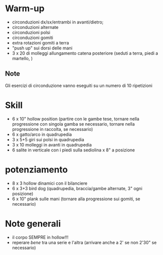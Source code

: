 # Warm-up

 * circonduzioni dx/sx/entrambi in avanti/dietro;
 * circonduzioni alternate
 * circonduzioni polsi
 * circonduzioni gomiti
 * extra rotazioni gomiti a terra
 * "push up" sui dorsi delle mani
 * 3 x 20 di molleggi allungamento catena posteriore (seduti a terra, piedi a martello, )

 ## Note

 Gli esercizi di circonduzione vanno eseguiti su un numero di 10 ripetizioni

# Skill

 * 6 x 10" hollow position (partire con le gambe tese, tornare nella progressione con singola gamba se necessario, tornare nella progressione in raccolta, se necessario)
 * 6 x gatto/arco in quadrupedia
 * 3 x 5+5 giri sui polsi in quadrupedia
 * 3 x 10 molleggi in avanti in quadrupedia
 * 6 salite in verticale con i piedi sulla sediolina x 8" a posizione

# potenziamento

 * 8 x 3 hollow dinamici con il bilanciere
 * 6 x 3+3 bird dog (quadrupedia, braccia/gambe alternate, 3" ogni posizione)
 * 6 x 10" plank sulle mani (tornare alla progressione sui gomiti, se necessario)

# Note generali

 * il corpo SEMPRE in hollow!!!
 * reperare _bene_ tra una serie e l'altra (arrivare anche a 2' se non 2'30" se necessario)
